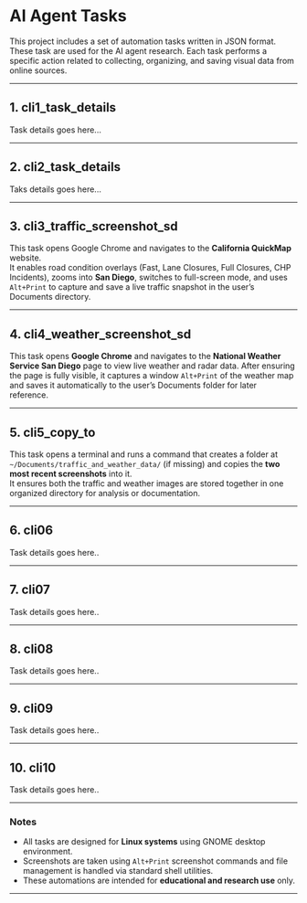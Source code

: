 # AI Agent Tasks

This project includes a set of automation tasks written in JSON format. These task are used for the AI agent research. Each task performs a specific action related to collecting, organizing, and saving visual data from online sources.

---

## 1. cli1_task_details

Task details goes here... 

---

## 2. cli2_task_details

Taks details goes here...

---

## 3. cli3_traffic_screenshot_sd

This task opens Google Chrome and navigates to the **California QuickMap** website.  
It enables road condition overlays (Fast, Lane Closures, Full Closures, CHP Incidents), zooms into **San Diego**, switches to full-screen mode, and uses `Alt+Print` to capture and save a live traffic snapshot in the user’s Documents directory.

---

## 4. cli4_weather_screenshot_sd

This task opens **Google Chrome** and navigates to the **National Weather Service San Diego** page to view live weather and radar data. After ensuring the page is fully visible, it captures a window `Alt+Print` of the weather map and saves it automatically to the user’s Documents folder for later reference.

---

## 5. cli5_copy_to

This task opens a terminal and runs a command that creates a folder at  
`~/Documents/traffic_and_weather_data/` (if missing) and copies the **two most recent screenshots** into it.  
It ensures both the traffic and weather images are stored together in one organized directory for analysis or documentation.

---

## 6. cli06

Task details goes here..

---

## 7. cli07

Task details goes here..

---

## 8. cli08

Task details goes here..

---

## 9. cli09

Task details goes here..

---

## 10. cli10

Task details goes here..

---

### Notes
- All tasks are designed for **Linux systems** using GNOME desktop environment.  
- Screenshots are taken using `Alt+Print` screenshot commands and file management is handled via standard shell utilities.  
- These automations are intended for **educational and research use** only.

---
